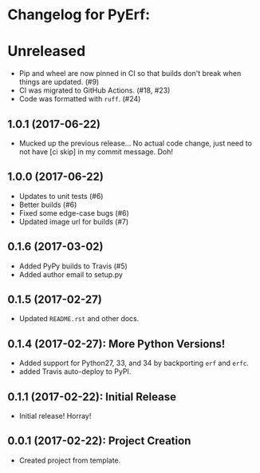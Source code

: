 # Changelog for PyErf:


# Unreleased
+ Pip and wheel are now pinned in CI so that builds don't break
  when things are updated. (#9)
+ CI was migrated to GitHub Actions. (#18, #23)
+ Code was formatted with `ruff`. (#24)


## 1.0.1 (2017-06-22)
+ Mucked up the previous release... No actual code change, just need to not
  have [ci skip] in my commit message. Doh!


## 1.0.0 (2017-06-22)
+ Updates to unit tests (#6)
+ Better builds (#6)
+ Fixed some edge-case bugs (#6)
+ Updated image url for builds (#7)


## 0.1.6 (2017-03-02)
+ Added PyPy builds to Travis (#5)
+ Added author email to setup.py


## 0.1.5 (2017-02-27)
+ Updated `README.rst` and other docs.


## 0.1.4 (2017-02-27): More Python Versions!
+ Added support for Python27, 33, and 34 by backporting `erf` and `erfc`.
+ added Travis auto-deploy to PyPI.


## 0.1.1 (2017-02-22): Initial Release
+ Initial release! Horray!


## 0.0.1 (2017-02-22): Project Creation
+ Created project from template.
